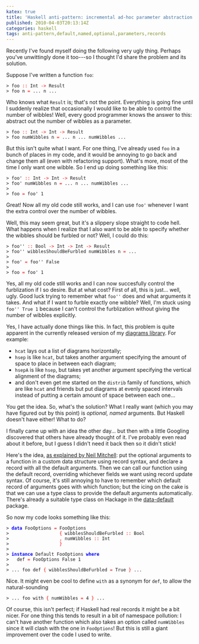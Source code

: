 ```yaml
---
katex: true
title: 'Haskell anti-pattern: incremental ad-hoc parameter abstraction'
published: 2010-04-03T20:13:14Z
categories: haskell
tags: anti-pattern,default,named,optional,parameters,records
---
```


<p>Recently I've found myself doing the following very ugly thing. Perhaps you've unwittingly done it too---so I thought I'd share the problem and its solution.</p><p>Suppose I've written a function <code>foo</code>:</p><pre><code><span>&gt;</span> <span>foo</span> <span style="color:red;">::</span> <span>Int</span> <span style="color:red;">-&gt;</span> <span>Result</span>
<span>&gt;</span> <span>foo</span> <span>n</span> <span style="color:red;">=</span> <span>...</span> <span>n</span> <span>...</span>
</code></pre><p>Who knows what <code>Result</code> is; that's not the point. Everything is going fine until I suddenly realize that occasionally I would like to be able to control the number of wibbles! Well, every good programmer knows the answer to this: abstract out the number of wibbles as a parameter.</p><pre><code><span>&gt;</span> <span>foo</span> <span style="color:red;">::</span> <span>Int</span> <span style="color:red;">-&gt;</span> <span>Int</span> <span style="color:red;">-&gt;</span> <span>Result</span>
<span>&gt;</span> <span>foo</span> <span>numWibbles</span> <span>n</span> <span style="color:red;">=</span> <span>...</span> <span>n</span> <span>...</span> <span>numWibbles</span> <span>...</span>
</code></pre><p>But this isn't quite what I want. For one thing, I've already used <code>foo</code> in a bunch of places in my code, and it would be annoying to go back and change them all (even with refactoring support). What's more, most of the time I only want one wibble. So I end up doing something like this:</p><pre><code><span>&gt;</span> <span>foo'</span> <span style="color:red;">::</span> <span>Int</span> <span style="color:red;">-&gt;</span> <span>Int</span> <span style="color:red;">-&gt;</span> <span>Result</span>
<span>&gt;</span> <span>foo'</span> <span>numWibbles</span> <span>n</span> <span style="color:red;">=</span> <span>...</span> <span>n</span> <span>...</span> <span>numWibbles</span> <span>...</span>
<span>&gt;</span> 
<span>&gt;</span> <span>foo</span> <span style="color:red;">=</span> <span>foo'</span> <span class="hs-num">1</span>
</code></pre><p>Great! Now all my old code still works, and I can use <code>foo'</code> whenever I want the extra control over the number of wibbles.</p><p>Well, this may seem great, but it's a slippery slope straight to code hell. What happens when I realize that I also want to be able to specify whether the wibbles should be furbled or not? Well, I could do this:</p><pre><code><span>&gt;</span> <span>foo''</span> <span style="color:red;">::</span> <span>Bool</span> <span style="color:red;">-&gt;</span> <span>Int</span> <span style="color:red;">-&gt;</span> <span>Int</span> <span style="color:red;">-&gt;</span> <span>Result</span>
<span>&gt;</span> <span>foo''</span> <span>wibblesShouldBeFurbled</span> <span>numWibbles</span> <span>n</span> <span style="color:red;">=</span> <span>...</span> 
<span>&gt;</span> 
<span>&gt;</span> <span>foo'</span> <span style="color:red;">=</span> <span>foo''</span> <span>False</span>
<span>&gt;</span> 
<span>&gt;</span> <span>foo</span> <span style="color:red;">=</span> <span>foo'</span> <span class="hs-num">1</span>
</code></pre><p>Yes, all my old code still works and I can now succesfully control the furblization if I so desire. But at what cost? First of all, this is just... well, ugly. Good luck trying to remember what <code>foo''</code> does and what arguments it takes. And what if I want to furble exactly one wibble? Well, I'm stuck using <code>foo'' True 1</code> because I can't control the furblization without giving the number of wibbles explicitly.</p><p>Yes, I have actually done things like this. In fact, this problem is quite apparent in the currently released version of my <a href="http://code.haskell.org/diagrams">diagrams library</a>. For example:</p><ul><li><code>hcat</code> lays out a list of diagrams horizontally;</li><li><code>hsep</code> is like <code>hcat</code>, but takes another argument specifying the amount of space to place in between each diagram;</li><li><code>hsepA</code> is like <code>hsep</code>, but takes yet another argument specifying the vertical alignment of the diagrams;</li><li>and don't even get me started on the <code>distrib</code> family of functions, which are like <code>hcat</code> and friends but put diagrams at evenly spaced intervals instead of putting a certain amount of space between each one...</li></ul><p>You get the idea. So, what's the solution? What I really want (which you may have figured out by this point) is <em>optional, named</em> arguments. But Haskell doesn't have either! What to do?</p><p>I finally came up with an idea the other day... but then with a little Googling discovered that others have already thought of it. I've probably even read about it before, but I guess I didn't need it back then so it didn't stick!</p><p>Here's the idea, <a href="http://neilmitchell.blogspot.com/2008/04/optional-parameters-in-haskell.html">as explained by Neil Mitchell</a>: put the optional arguments to a function in a custom data structure using record syntax, and declare a record with all the default arguments. Then we can call our function using the default record, overriding whichever fields we want using record update syntax. Of course, it's still annoying to have to remember which default record of arguments goes with which function; but the icing on the cake is that we can use a type class to provide the default arguments automatically. There's already a suitable type class on Hackage in the <a href="http://hackage.haskell.org/package/data%2Ddefault">data-default</a> package.</p><p>So now my code looks something like this:</p><pre><code><span>&gt;</span> <span style="color:blue;font-weight:bold;">data</span> <span>FooOptions</span> <span style="color:red;">=</span> <span>FooOptions</span> 
<span>&gt;</span>                   <span style="color:red;">{</span> <span>wibblesShouldBeFurbled</span> <span style="color:red;">::</span> <span>Bool</span>
<span>&gt;</span>                   <span style="color:red;">,</span> <span>numWibbles</span> <span style="color:red;">::</span> <span>Int</span>
<span>&gt;</span>                   <span style="color:red;">}</span>
<span>&gt;</span> 
<span>&gt;</span> <span style="color:blue;font-weight:bold;">instance</span> <span>Default</span> <span>FooOptions</span> <span style="color:blue;font-weight:bold;">where</span>
<span>&gt;</span>   <span>def</span> <span style="color:red;">=</span> <span>FooOptions</span> <span>False</span> <span class="hs-num">1</span>
<span>&gt;</span> 
<span>&gt;</span> <span>...</span> <span>foo</span> <span>def</span> <span style="color:red;">{</span> <span>wibblesShouldBeFurbled</span> <span style="color:red;">=</span> <span>True</span> <span style="color:red;">}</span> <span>...</span>
</code></pre><p>Nice. It might even be cool to define <code>with</code> as a synonym for <code>def</code>, to allow the natural-sounding</p><pre><code><span>&gt;</span> <span>...</span> <span>foo</span> <span>with</span> <span style="color:red;">{</span> <span>numWibbles</span> <span style="color:red;">=</span> <span class="hs-num">4</span> <span style="color:red;">}</span> <span>...</span>
</code></pre><p>Of course, this isn't perfect; if Haskell had real records it might be a bit nicer. For one thing this tends to result in a bit of namespace pollution: I can't have another function which also takes an option called <code>numWibbles</code> since it will clash with the one in <code>FooOptions</code>! But this is still a giant improvement over the code I used to write.</p>

